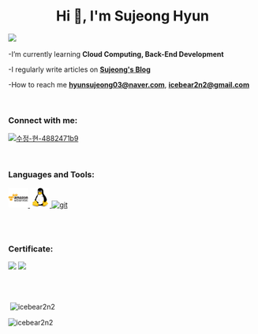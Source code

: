<h1 align="center">Hi 👋, I'm Sujeong Hyun</h1>

<p align="left"><a href="https://hits.seeyoufarm.com"><img src="https://hits.seeyoufarm.com/api/count/incr/badge.svg?url=https%3A%2F%2Fgithub.com%2Ficebear2n2&count_bg=%230E2C8E&title_bg=%232D2D2D&icon=&icon_color=%23E7E7E7&title=hits&edge_flat=false"/></a></p>

-I’m currently learning **Cloud Computing, Back-End Development**

-I regularly write articles on <a href="https://icebear2n2.github.io/">**Sujeong's Blog**</a>

-How to reach me **<hyunsujeong03@naver.com>**, **<icebear2n2@gmail.com>**

<br/>

<h3 align="left">Connect with me:</h3>
<p align="left">
<a href="https://linkedin.com/in/수정-현-4882471b9" target="blank"><img align="center" src="https://raw.githubusercontent.com/rahuldkjain/github-profile-readme-generator/master/src/images/icons/Social/linked-in-alt.svg" alt="수정-현-4882471b9" height="30" width="40" /></a>
<!-- <a href="https://instagram.com/icebear2n2" target="blank"><img align="center" src="https://raw.githubusercontent.com/rahuldkjain/github-profile-readme-generator/master/src/images/icons/Social/instagram.svg" alt="icebear2n2" height="30" width="40" /></a> -->
</p>

<br/>

<h3 align="left">Languages and Tools:</h3>
<p align="left">
<a href="https://aws.amazon.com" target="_blank"> <img src="https://raw.githubusercontent.com/devicons/devicon/master/icons/amazonwebservices/amazonwebservices-original-wordmark.svg" alt="aws" width="40" height="40"/> </a> <a href="https://www.linux.org/" target="_blank"> <img src="https://raw.githubusercontent.com/devicons/devicon/master/icons/linux/linux-original.svg" alt="linux" width="40" height="40"/> </a> <a href="https://git-scm.com/" target="_blank"> <img src="https://www.vectorlogo.zone/logos/git-scm/git-scm-icon.svg" alt="git" width="40" height="40"/> </a>
</p>

<br/>
<br/>

<h3 align="left">Certificate:</h3>
<p align="left">
<img width=200 src="https://user-images.githubusercontent.com/87232411/149051152-b90a38bd-447f-47a7-94ee-5bc50c23b1ce.png">
<img width=200 src="https://user-images.githubusercontent.com/87232411/149051147-92c010a3-137b-4e4b-a2f1-fbcdd88b9de0.png">
</p>

<br/>
<br/>

<!-- <p><img align="left" src="https://github-readme-stats.vercel.app/api/top-langs?username=icebear2n2&show_icons=true&locale=en&layout=compact" alt="icebear2n2" /></p> -->

<p>&nbsp;<img align="center" src="https://github-readme-stats.vercel.app/api?username=icebear2n2&show_icons=true&locale=en" alt="icebear2n2" /></p>

<p><img align="center" src="https://github-readme-streak-stats.herokuapp.com/?user=icebear2n2&" alt="icebear2n2" /></p>

<!-- <a href="https://www.docker.com/" target="_blank"> <img src="https://raw.githubusercontent.com/devicons/devicon/master/icons/docker/docker-original-wordmark.svg" alt="docker" width="40" height="40"/> </a> <a href="https://reactjs.org/" target="_blank"> <img src="https://raw.githubusercontent.com/devicons/devicon/master/icons/react/react-original-wordmark.svg" alt="react" width="40" height="40"/> </a>
<a href="https://developer.mozilla.org/en-US/docs/Web/JavaScript" target="_blank"> <img src="https://raw.githubusercontent.com/devicons/devicon/master/icons/javascript/javascript-original.svg" alt="javascript" width="40" height="40"/> </a> -->
